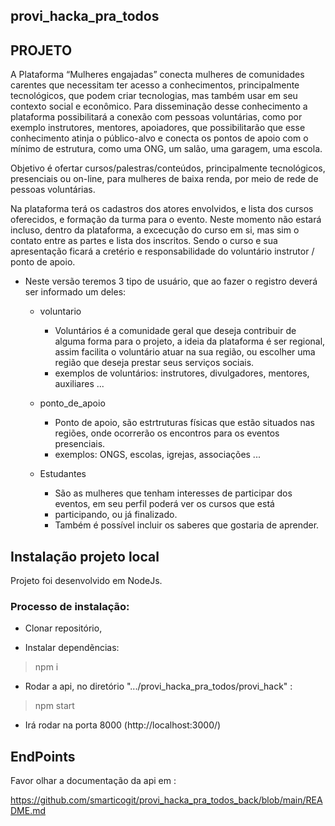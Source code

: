 ## provi_hacka_pra_todos

## PROJETO
    
  A Plataforma “Mulheres engajadas” conecta mulheres de comunidades carentes que necessitam ter acesso a conhecimentos, principalmente tecnológicos, que podem criar tecnologias, mas também usar em seu contexto social e econômico. Para disseminação desse conhecimento a plataforma possibilitará a conexão com pessoas voluntárias, como por exemplo instrutores, mentores, apoiadores, que possibilitarão que esse conhecimento atinja o público-alvo e conecta os pontos de apoio com o mínimo de estrutura, como uma ONG, um salão, uma garagem, uma escola.

  Objetivo é  ofertar cursos/palestras/conteúdos, principalmente tecnológicos, presenciais ou on-line, para mulheres de baixa renda, por meio de rede de pessoas voluntárias.

  Na plataforma terá os cadastros dos atores envolvidos, e lista dos cursos oferecidos, e formação da turma para o evento.
  Neste momento não estará incluso, dentro da plataforma, a excecução do curso em si, mas sim o contato entre as partes e lista dos inscritos.
  Sendo o curso e sua apresentação ficará a cretério e responsabilidade do voluntário instrutor / ponto de apoio.


- Neste versão teremos 3 tipo de usuário, que ao fazer o registro deverá ser informado um deles:
   * voluntario
      - Voluntários é a comunidade geral que deseja contribuir de alguma forma para o projeto, a ideia da plataforma é ser regional, assim facilita o voluntário atuar na sua região, ou escolher uma região que deseja prestar seus serviços sociais.
      - exemplos de voluntários: instrutores, divulgadores, mentores, auxiliares ...
   
   *  ponto_de_apoio
      - Ponto de apoio, são estrtruturas físicas que estão situados nas regiões,
       onde ocorrerão os encontros para os eventos presenciais.
      - exemplos: ONGS, escolas, igrejas, associações ...

  *  Estudantes 
      -  São as mulheres que tenham interesses de participar dos eventos, em seu perfil poderá ver os cursos que está
      -  participando, ou já finalizado.
      -  Também é possível incluir os saberes que gostaria de aprender.
  
 
## Instalação projeto local
 
 Projeto foi desenvolvido em NodeJs.
 
 ### Processo de instalação:

- Clonar repositório, 

- Instalar dependẽncias:

> npm i

- Rodar a api, no diretório ".../provi_hacka_pra_todos/provi_hack" :
  
> npm start

- Irá rodar na porta 8000 (http://localhost:3000/)
    


## EndPoints

Favor olhar a documentação da api em :

https://github.com/smarticogit/provi_hacka_pra_todos_back/blob/main/README.md
